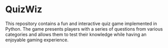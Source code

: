 # QuizWiz
This repository contains a fun and interactive quiz game implemented in Python. The game presents players with a series of questions from various categories and allows them to test their knowledge while having an enjoyable gaming experience.
